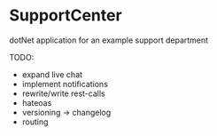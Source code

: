 # SupportCenter

dotNet application for an example support department

TODO:
  - expand live chat
  - implement notifications
  - rewrite/write rest-calls
  - hateoas
  - versioning -> changelog
  - routing
